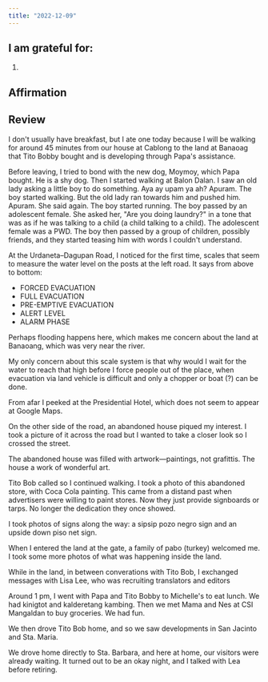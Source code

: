 ```yaml
---
title: "2022-12-09"
---
```

## I am grateful for:
1. 

## Affirmation

## Review

I don't usually have breakfast, but I ate one today because I will be walking for around 45 minutes from our house at Cablong to the land at Banaoag that Tito Bobby bought and is developing through Papa's assistance.

Before leaving, I tried to bond with the new dog, Moymoy, which Papa bought. He is a shy dog. Then I started walking at Balon Dalan. I saw an old lady asking a little boy to do something. Aya ay upam ya ah? Apuram. The boy started walking. But the old lady ran towards him and pushed him. Apuram. She said again. The boy started running. The boy passed by an adolescent female. She asked her, "Are you doing laundry?" in a tone that was as if he was talking to a child (a child talking to a child). The adolescent female was a PWD. The boy then passed by a group of children, possibly friends, and they started teasing him with words I couldn't understand.

At the Urdaneta–Dagupan Road, I noticed for the first time, scales that seem to measure the water level on the posts at the left road. It says from above to bottom:
- FORCED EVACUATION
- FULL EVACUATION
- PRE-EMPTIVE EVACUATION
- ALERT LEVEL
- ALARM PHASE

Perhaps flooding happens here, which makes me concern about the land at Banaoang, which was very near the river.

My only concern about this scale system is that why would I wait for the water to reach that high before I force people out of the place, when evacuation via land vehicle is difficult and only a chopper or boat (?) can be done.

From afar I peeked at the Presidential Hotel, which does not seem to appear at Google Maps.

On the other side of the road, an abandoned house piqued my interest. I took a picture of it across the road but I wanted to take a closer look so I crossed the street.

The abandoned house was filled with artwork—paintings, not grafittis. The house a work of wonderful art.

Tito Bob called so I continued walking. I took a photo of this abandoned store, with Coca Cola painting. This came from a distand past when advertisers were willing to paint stores. Now they just provide signboards or tarps. No longer the dedication they once showed.

I took photos of signs along the way: a sipsip pozo negro sign and an upside down piso net sign.

When I entered the land at the gate, a family of pabo (turkey) welcomed me. I took some more photos of what was happening inside the land.

While in the land, in between converations with Tito Bob, I exchanged messages with Lisa Lee, who was recruiting translators and editors

Around 1 pm, I went with Papa and Tito Bobby to Michelle's to eat lunch. We had kinigtot and kalderetang kambing. Then we met Mama and Nes at CSI Mangaldan to buy groceries. We had fun.

We then drove Tito Bob home, and so we saw developments in San Jacinto and Sta. Maria.

We drove home directly to Sta. Barbara, and here at home, our visitors were already waiting. It turned out to be an okay night, and I talked with Lea before retiring.
